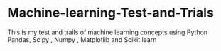# Machine-learning-Test-and-Trials
This is my test and trails of machine learning concepts using Python Pandas, Scipy , Numpy , Matplotlib and Scikit learn
